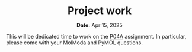 <h1 style="margin-bottom: 0.4em; text-align: center;">
    <b>Project work</b>
</h1>
<p style="text-align: center;">
    <b>Date:</b> Apr 15, 2025
</p>

This will be dedicated time to work on the [P04A](../../assessments/projects/cadd/04A/) assignment.
In particular, please come with your MolModa and PyMOL questions.
